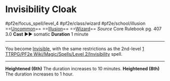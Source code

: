 # Invisibility Cloak
#pf2e/focus_spell/level_4 #pf2e/class/wizard #pf2e/school/illusion 
==[Uncommon](../../../../../TTRPGShare-Pathfinder-2E-Vault/rules/traits/uncommon.md)== ==[Illusion](../../../../../TTRPGShare-Pathfinder-2E-Vault/rules/traits/illusion.md)== ==[Wizard](../../../../../TTRPGShare-Pathfinder-2E-Vault/rules/traits/wizard.md)==
*Source* Core Rulebook pg. 407 3.0
**Cast** ►► somatic
**Duration** 1 minute

---
You become [Invisible](../../../Conditions/Invisible.md), with the same restrictions as the 2nd-level [1 TTRPG/PF2e Wiki/Magic/Spells/Level 2/Invisibility](1%20TTRPG/PF2e%20Wiki/Magic/Spells/Level%202/Invisibility) spell.

<hr>

**Heightened (6th)** The duration increases to 10 minutes.
**Heightened (8th)** The duration increases to 1 hour.